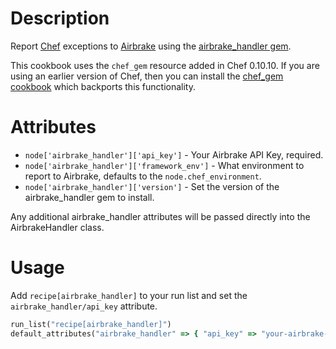 Description
===========

Report [Chef][1] exceptions to [Airbrake][2] using the [airbrake_handler gem][3].

This cookbook uses the `chef_gem` resource added in Chef 0.10.10. If you are using an earlier version of Chef, then you can install the [chef_gem cookbook][4] which backports this functionality.

[1]: http://www.opscode.com/chef
[2]: http://airbrake.io
[3]: https://github.com/morgoth/airbrake_handler
[4]: http://community.opscode.com/cookbooks/chef_gem

Attributes
==========

* `node['airbrake_handler']['api_key']` - Your Airbrake API Key, required.
* `node['airbrake_handler']['framework_env']` - What environment to report to Airbrake, defaults to the `node.chef_environment`.
* `node['airbrake_handler']['version']` - Set the version of the airbrake_handler gem to install.

Any additional airbrake_handler attributes will be passed directly into the AirbrakeHandler class.

Usage
=====

Add `recipe[airbrake_handler]` to your run list and set the `airbrake_handler/api_key` attribute.

``` ruby
run_list("recipe[airbrake_handler]")
default_attributes("airbrake_handler" => { "api_key" => "your-airbrake-api-key" })
```
